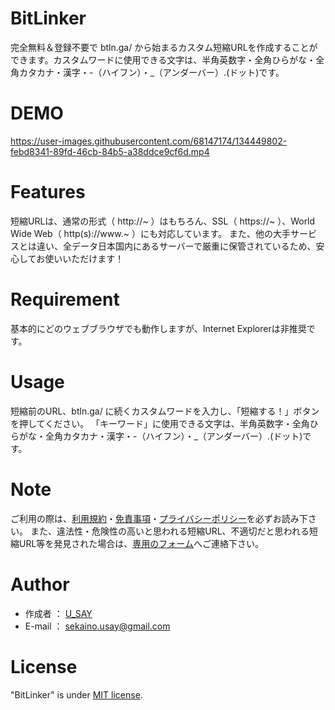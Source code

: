 # BitLinker
完全無料＆登録不要で btln.ga/ から始まるカスタム短縮URLを作成することができます。カスタムワードに使用できる文字は、半角英数字・全角ひらがな・全角カタカナ・漢字・-（ハイフン）・_（アンダーバー）.(ドット)です。

# DEMO

https://user-images.githubusercontent.com/68147174/134449802-febd8341-89fd-46cb-84b5-a38ddce9cf6d.mp4

# Features

短縮URLは、通常の形式（ http://~ ）はもちろん、SSL（ https://~ ）、World Wide Web（ http(s)://www.~ ）にも対応しています。
また、他の大手サービスとは違い、全データ日本国内にあるサーバーで厳重に保管されているため、安心してお使いいただけます！

# Requirement

基本的にどのウェブブラウザでも動作しますが、Internet Explorerは非推奨です。

# Usage

短縮前のURL、btln.ga/ に続くカスタムワードを入力し、「短縮する！」ボタンを押してください。
「キーワード」に使用できる文字は、半角英数字・全角ひらがな・全角カタカナ・漢字・-（ハイフン）・_（アンダーバー）.(ドット)です。

# Note

ご利用の際は、[利用規約](https://www.bitlinker.ga/terms.php)・[免責事項](https://www.bitlinker.ga/disclaimer.php)・[プライバシーポリシー](https://www.bitlinker.ga/privacy_policy.php)を必ずお読み下さい。
また、違法性・危険性の高いと思われる短縮URL、不適切だと思われる短縮URL等を発見された場合は、[専用のフォーム](https://www.bitlinker.ga/url_report.php)へご連絡下さい。

# Author

* 作成者 ： [U_SAY](https://profile.u-say.ga/)
* E-mail ： [sekaino.usay@gmail.com](mailto:sekaino.usay@gmail.com)

# License

"BitLinker" is under [MIT license](https://en.wikipedia.org/wiki/MIT_License).
